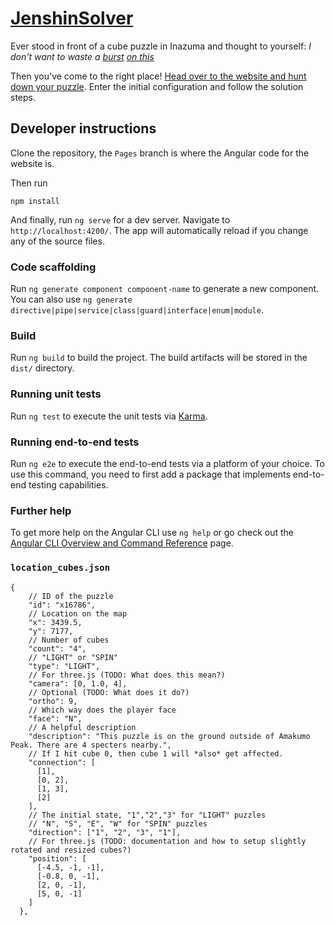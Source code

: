 # [JenshinSolver](https://mgatelabs.github.io/GenshinSolvers/)

Ever stood in front of a cube puzzle in Inazuma and thought to yourself: *I don't want to waste a [burst](https://www.reddit.com/r/Genshin_Impact/comments/op2p64/the_biggest_brain_in_inazuma/) [on this](https://www.youtube.com/watch?v=Qh8xvINAdqs)*

Then you've come to the right place! [Head over to the website and hunt down your puzzle](https://mgatelabs.github.io/GenshinSolvers/). Enter the initial configuration and follow the solution steps.

## Developer instructions

Clone the repository, the `Pages` branch is where the Angular code for the website is.

Then run

```
npm install
```

And finally, run `ng serve` for a dev server. Navigate to `http://localhost:4200/`. The app will automatically reload if you change any of the source files.

### Code scaffolding

Run `ng generate component component-name` to generate a new component. You can also use `ng generate directive|pipe|service|class|guard|interface|enum|module`.

### Build

Run `ng build` to build the project. The build artifacts will be stored in the `dist/` directory.

### Running unit tests

Run `ng test` to execute the unit tests via [Karma](https://karma-runner.github.io).

### Running end-to-end tests

Run `ng e2e` to execute the end-to-end tests via a platform of your choice. To use this command, you need to first add a package that implements end-to-end testing capabilities.

### Further help

To get more help on the Angular CLI use `ng help` or go check out the [Angular CLI Overview and Command Reference](https://angular.io/cli) page.

### `location_cubes.json`

```jsonc
{
    // ID of the puzzle
    "id": "x16786",
    // Location on the map
    "x": 3439.5,
    "y": 7177,
    // Number of cubes
    "count": "4",
    // "LIGHT" or "SPIN"
    "type": "LIGHT",
    // For three.js (TODO: What does this mean?)
    "camera": [0, 1.0, 4],
    // Optional (TODO: What does it do?)
    "ortho": 9,
    // Which way does the player face
    "face": "N",
    // A helpful description
    "description": "This puzzle is on the ground outside of Amakumo Peak. There are 4 specters nearby.",
    // If I hit cube 0, then cube 1 will *also* get affected.
    "connection": [
      [1],
      [0, 2],
      [1, 3],
      [2]
    ],
    // The initial state, "1","2","3" for "LIGHT" puzzles
    // "N", "S", "E", "W" for "SPIN" puzzles
    "direction": ["1", "2", "3", "1"],
    // For three.js (TODO: documentation and how to setup slightly rotated and resized cubes?)
    "position": [
      [-4.5, -1, -1],
      [-0.8, 0, -1],
      [2, 0, -1],
      [5, 0, -1]
    ]
  },
```
